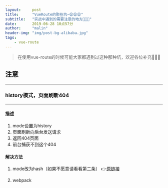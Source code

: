 ```yaml
---
layout:     post
title:      "VueRoute的那些坑~😫😫😫"
subtitle:   "实战中遇到的需要注意的地方🚨🚨🚨"
date:       2019-06-28 10点57分
author:     "malin"
header-img: "img/post-bg-alibaba.jpg"
tags:
    - vue-route
---
```


> 在使用vue-route的时候可能大家都遇到过这种那种坑，欢迎各位补充🤞🤞🤞

## 注意
---

### history模式，页面刷新404
---

#### 描述

1. mode设置为history
2. 页面刷新向后台发送请求
3. 返回404页面
4. 前台捕获不到这个404

#### 解决方法

1. mode改为hash（如果不愿意请看看第二条）
👉[原链接](https://blog.csdn.net/httguangtt/article/details/84847582)

2. webpack
